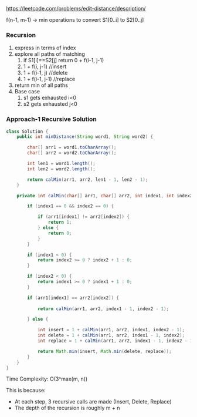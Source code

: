https://leetcode.com/problems/edit-distance/description/

f(n-1, m-1) &rarr; min operations to convert S1[0..i] to S2[0..j]

### Recursion

1. express in terms of index
2. explore all paths of matching
      1. if S1[i]==S2[j] return 0 + f(i-1, j-1)
      2. 1 + f(i, j-1) //insert
      3. 1 + f(i-1, j) //delete
      4. 1 + f(i-1, j-1) //replace 
3. return min of all paths
4. Base case
      1. s1 gets exhausted i<0
      2. s2 gets exhausted j<0

### Approach-1 Recursive Solution

```java
class Solution {
    public int minDistance(String word1, String word2) {

        char[] arr1 = word1.toCharArray();
        char[] arr2 = word2.toCharArray();

        int len1 = word1.length();
        int len2 = word2.length();

        return calMin(arr1, arr2, len1 - 1, len2 - 1);
    }

    private int calMin(char[] arr1, char[] arr2, int index1, int index2) {

        if (index1 == 0 && index2 == 0) {

            if (arr1[index1] != arr2[index2]) {
                return 1;
            } else {
                return 0;
            }
        }

        if (index1 < 0) {
            return index2 >= 0 ? index2 + 1 : 0;
        }

        if (index2 < 0) {
            return index1 >= 0 ? index1 + 1 : 0;
        }

        if (arr1[index1] == arr2[index2]) {
            
            return calMin(arr1, arr2, index1 - 1, index2 - 1);

        } else {

            int insert = 1 + calMin(arr1, arr2, index1, index2 - 1);
            int delete = 1 + calMin(arr1, arr2, index1 - 1, index2);
            int replace = 1 + calMin(arr1, arr2, index1 - 1, index2 - 1);

            return Math.min(insert, Math.min(delete, replace));
        }
    }
}
```

Time Complexity: O(3^max(m, n))

This is because:
- At each step, 3 recursive calls are made (Insert, Delete, Replace)
- The depth of the recursion is roughly m + n

